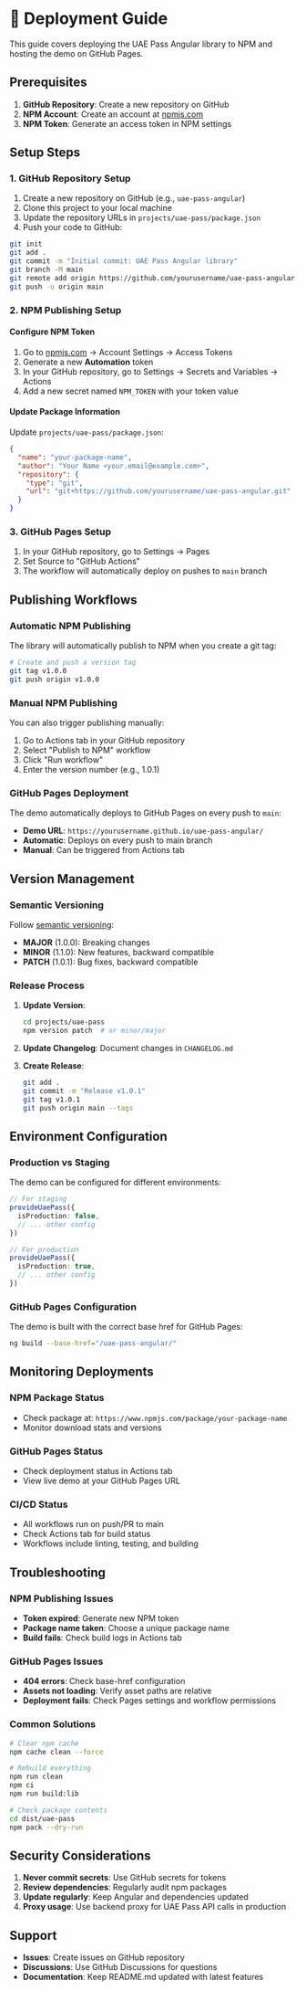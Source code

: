 # 🚀 Deployment Guide

This guide covers deploying the UAE Pass Angular library to NPM and hosting the demo on GitHub Pages.

## Prerequisites

1. **GitHub Repository**: Create a new repository on GitHub
2. **NPM Account**: Create an account at [npmjs.com](https://www.npmjs.com/)
3. **NPM Token**: Generate an access token in NPM settings

## Setup Steps

### 1. GitHub Repository Setup

1. Create a new repository on GitHub (e.g., `uae-pass-angular`)
2. Clone this project to your local machine
3. Update the repository URLs in `projects/uae-pass/package.json`
4. Push your code to GitHub:

```bash
git init
git add .
git commit -m "Initial commit: UAE Pass Angular library"
git branch -M main
git remote add origin https://github.com/yourusername/uae-pass-angular.git
git push -u origin main
```

### 2. NPM Publishing Setup

#### Configure NPM Token
1. Go to [npmjs.com](https://www.npmjs.com/) → Account Settings → Access Tokens
2. Generate a new **Automation** token
3. In your GitHub repository, go to Settings → Secrets and Variables → Actions
4. Add a new secret named `NPM_TOKEN` with your token value

#### Update Package Information
Update `projects/uae-pass/package.json`:
```json
{
  "name": "your-package-name",
  "author": "Your Name <your.email@example.com>",
  "repository": {
    "type": "git",
    "url": "git+https://github.com/yourusername/uae-pass-angular.git"
  }
}
```

### 3. GitHub Pages Setup

1. In your GitHub repository, go to Settings → Pages
2. Set Source to "GitHub Actions"
3. The workflow will automatically deploy on pushes to `main` branch

## Publishing Workflows

### Automatic NPM Publishing

The library will automatically publish to NPM when you create a git tag:

```bash
# Create and push a version tag
git tag v1.0.0
git push origin v1.0.0
```

### Manual NPM Publishing

You can also trigger publishing manually:

1. Go to Actions tab in your GitHub repository
2. Select "Publish to NPM" workflow
3. Click "Run workflow"
4. Enter the version number (e.g., 1.0.1)

### GitHub Pages Deployment

The demo automatically deploys to GitHub Pages on every push to `main`:

- **Demo URL**: `https://yourusername.github.io/uae-pass-angular/`
- **Automatic**: Deploys on every push to main branch
- **Manual**: Can be triggered from Actions tab

## Version Management

### Semantic Versioning

Follow [semantic versioning](https://semver.org/):
- **MAJOR** (1.0.0): Breaking changes
- **MINOR** (1.1.0): New features, backward compatible
- **PATCH** (1.0.1): Bug fixes, backward compatible

### Release Process

1. **Update Version**: 
   ```bash
   cd projects/uae-pass
   npm version patch  # or minor/major
   ```

2. **Update Changelog**: Document changes in `CHANGELOG.md`

3. **Create Release**:
   ```bash
   git add .
   git commit -m "Release v1.0.1"
   git tag v1.0.1
   git push origin main --tags
   ```

## Environment Configuration

### Production vs Staging

The demo can be configured for different environments:

```typescript
// For staging
provideUaePass({
  isProduction: false,
  // ... other config
})

// For production
provideUaePass({
  isProduction: true,
  // ... other config
})
```

### GitHub Pages Configuration

The demo is built with the correct base href for GitHub Pages:
```bash
ng build --base-href="/uae-pass-angular/"
```

## Monitoring Deployments

### NPM Package Status
- Check package at: `https://www.npmjs.com/package/your-package-name`
- Monitor download stats and versions

### GitHub Pages Status
- Check deployment status in Actions tab
- View live demo at your GitHub Pages URL

### CI/CD Status
- All workflows run on push/PR to main
- Check Actions tab for build status
- Workflows include linting, testing, and building

## Troubleshooting

### NPM Publishing Issues
- **Token expired**: Generate new NPM token
- **Package name taken**: Choose a unique package name
- **Build fails**: Check build logs in Actions tab

### GitHub Pages Issues
- **404 errors**: Check base-href configuration
- **Assets not loading**: Verify asset paths are relative
- **Deployment fails**: Check Pages settings and workflow permissions

### Common Solutions
```bash
# Clear npm cache
npm cache clean --force

# Rebuild everything
npm run clean
npm ci
npm run build:lib

# Check package contents
cd dist/uae-pass
npm pack --dry-run
```

## Security Considerations

1. **Never commit secrets**: Use GitHub secrets for tokens
2. **Review dependencies**: Regularly audit npm packages
3. **Update regularly**: Keep Angular and dependencies updated
4. **Proxy usage**: Use backend proxy for UAE Pass API calls in production

## Support

- **Issues**: Create issues on GitHub repository
- **Discussions**: Use GitHub Discussions for questions
- **Documentation**: Keep README.md updated with latest features

